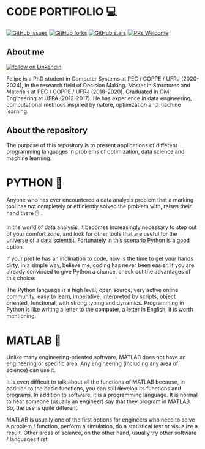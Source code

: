 # CODE PORTIFOLIO :computer: 



[![GitHub issues](https://img.shields.io/github/issues/FelipeRamosOliveira/Portfolio-Python.svg)](https://img.shields.io/github/issues/FelipeRamosOliveira/Portfolio-Python.svg)
[![GitHub forks](https://img.shields.io/github/forks/FelipeRamosOliveira/Portfolio-Python.svg)](https://github.com/FelipeRamosOliveira/Portfolio-Python/network)
[![GitHub stars](https://img.shields.io/github/stars/FelipeRamosOliveira/Portfolio-Python.svg)](https://github.com/FelipeRamosOliveira/Portfolio-Python/stargazers)
[![PRs Welcome](https://img.shields.io/badge/PRs-welcome-brightgreen.svg)](https://github.com/FelipeRamosOliveira/Portfolio-Python/pulls)

## About me 

<p>
    <a href="https://www.linkedin.com/in/felipe-ramos-oliveira/">
        <img src="https://img.shields.io/badge/LinkedIn-0077B5?style=for-the-badge&logo=linkedin&logoColor=white"
            alt="follow on Linkendin"></a>
<p/>


Felipe is a PhD student in Computer Systems at PEC / COPPE / UFRJ (2020-2024), in the research field of Decision Making. Master in Structures and Materials at PEC / COPPE / UFRJ (2018-2020). Graduated in Civil Engineering at UFPA (2012-2017). He has experience in data engineering, computational methods inspired by nature, optimization and machine learning.

## About the repository

The purpose of this repository is to present applications of different programming languages in problems of optimization, data science and machine learning.



# PYTHON :snake:
Anyone who has ever encountered a data analysis problem that a marking tool has not completely or efficiently solved the problem with, raises their hand there :raised_hand: .

In the world of data analysis, it becomes increasingly necessary to step out of your comfort zone, and look for other tools that are useful for the universe of a data scientist. Fortunately in this scenario Python is a good option.

If your profile has an inclination to code, now is the time to get your hands dirty, in a simple way, believe me, coding has never been easier. If you are already convinced to give Python a chance, check out the advantages of this choice:

The Python language is a high level, open source, very active online community, easy to learn, imperative, interpreted by scripts, object oriented, functional, with strong typing and dynamics. Programming in Python is like writing a letter to the computer, a letter in English, it is worth mentioning.


# MATLAB :triangular_ruler:
Unlike many engineering-oriented software, MATLAB does not have an engineering or specific area. Any engineering (including any area of science) can use it.

It is even difficult to talk about all the functions of MATLAB because, in addition to the basic functions, you can still develop its functions and programs. In addition to software, it is a programming language. It is normal to hear someone (usually an engineer) say that they program in MATLAB. So, the use is quite different.

MATLAB is usually one of the first options for engineers who need to solve a problem / function, perform a simulation, do a statistical test or visualize a result. Other areas of science, on the other hand, usually try other software / languages first
